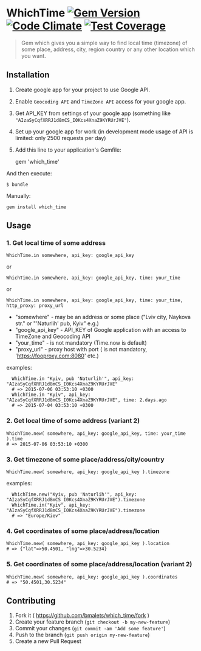 # WhichTime [![Gem Version](https://badge.fury.io/rb/which_time.svg)](http://badge.fury.io/rb/which_time) [![Code Climate](https://codeclimate.com/github/bmalets/which_time/badges/gpa.svg)](https://codeclimate.com/github/bmalets/which_time) [![Test Coverage](https://codeclimate.com/github/bmalets/which_time/badges/coverage.svg)](https://codeclimate.com/github/bmalets/which_time/coverage)
 
>Gem which gives you a simple way to find local time (timezone) of some place, address, city, region country or any other location which you want.

## Installation

1. Create google app for your project to use Google API.
2. Enable ```Geocoding API``` and ```TimeZone API``` access for your google app.
3. Get API_KEY from settings of your google app 
   (something like ```"AIzaSyCqfXRRJ1d8mCS_I0Kcs4XnaZ9KYRUrJVE"```). 
4. Set up your google app for work (in development mode usage of API is limited: only 2500 requests per day)
5. Add this line to your application's Gemfile:

    gem 'which_time'

And then execute:

    $ bundle

Manually:

    gem install which_time

## Usage

### 1. Get local time of some address
```
WhichTime.in somewhere, api_key: google_api_key
```
or
```
WhichTime.in somewhere, api_key: google_api_key, time: your_time
```
or
```
WhichTime.in somewhere, api_key: google_api_key, time: your_time, http_proxy: proxy_url
```
- "somewhere"      - may be an address or some place ("Lviv city, Naykova str." or "'Naturlih' pub, Kyiv" e.g.)
- "google_api_key" - API_KEY of Google application with an access to TimeZone and Geocoding API
- "your_time"      - is not mandatory (Time.now is default)
- "proxy_url"      - proxy host with port ( is not mandatory, 'https://fooproxy.com:8080' etc.) 

examples:
```
  WhichTime.in "Kyiv, pub 'Naturlih'", api_key: "AIzaSyCqfXRRJ1d8mCS_I0Kcs4XnaZ9KYRUrJVE"
  # => 2015-07-06 03:53:10 +0300
  WhichTime.in "Kyiv", api_key: "AIzaSyCqfXRRJ1d8mCS_I0Kcs4XnaZ9KYRUrJVE", time: 2.days.ago
  # => 2015-07-04 03:53:10 +0300
```

### 2. Get local time of some address (variant 2)
```
WhichTime.new( somewhere, api_key: google_api_key, time: your_time ).time
# => 2015-07-06 03:53:10 +0300 
```

### 3. Get timezone of some place/address/city/country
```
WhichTime.new( somewhere, api_key: google_api_key ).timezone
```
examples:
```
  WhichTime.new("Kyiv, pub 'Naturlih'", api_key: "AIzaSyCqfXRRJ1d8mCS_I0Kcs4XnaZ9KYRUrJVE").timezone
  WhichTime.in("Kyiv", api_key: "AIzaSyCqfXRRJ1d8mCS_I0Kcs4XnaZ9KYRUrJVE").timezone
  # => "Europe/Kiev"
```

### 4. Get coordinates of some place/address/location
```
WhichTime.new( somewhere, api_key: google_api_key ).location
# => {"lat"=>50.4501, "lng"=>30.5234}
```

### 5. Get coordinates of some place/address/location (variant 2)
```
WhichTime.new( somewhere, api_key: google_api_key ).coordinates
# => "50.4501,30.5234"
```

## Contributing

1. Fork it ( https://github.com/bmalets/which_time/fork )
2. Create your feature branch (`git checkout -b my-new-feature`)
3. Commit your changes (`git commit -am 'Add some feature'`)
4. Push to the branch (`git push origin my-new-feature`)
5. Create a new Pull Request
